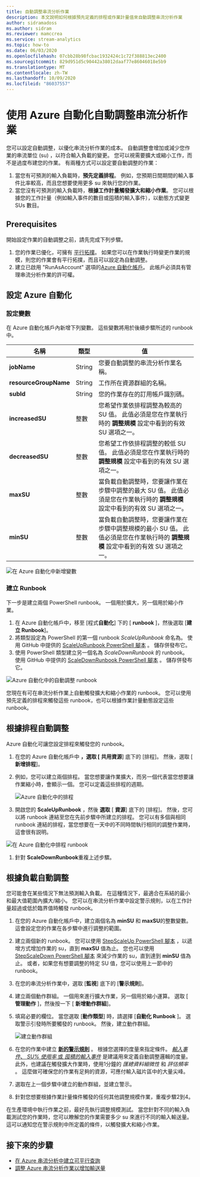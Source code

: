 ```yaml
---
title: 自動調整串流分析作業
description: 本文說明如何根據預先定義的排程或作業計量值來自動調整串流分析作業
author: sidramadoss
ms.author: sidram
ms.reviewer: mamccrea
ms.service: stream-analytics
ms.topic: how-to
ms.date: 06/03/2020
ms.openlocfilehash: 07cbb28b98fcbac1932424c1c72f388813ec2400
ms.sourcegitcommit: 829d951d5c90442a38012daaf77e86046018e5b9
ms.translationtype: MT
ms.contentlocale: zh-TW
ms.lasthandoff: 10/09/2020
ms.locfileid: "86037557"
---
```

# <a name="autoscale-stream-analytics-jobs-using-azure-automation"></a>使用 Azure 自動化自動調整串流分析作業

您可以設定自動調整，以優化串流分析作業的成本。 自動調整會增加或減少您作業的串流單位 (su) ，以符合輸入負載的變更。 您可以視需要擴大或縮小工作，而不是過度布建您的作業。 有兩種方式可以設定要自動調整的作業：
1. 當您有可預測的輸入負載時，**預先定義排程**。 例如，您預期日間期間的輸入事件比率較高，而且您想要使用更多 su 來執行您的作業。
2. 當您沒有可預測的輸入負載時，**根據工作計量觸發擴大和縮小作業**。 您可以根據您的工作計量（例如輸入事件的數目或囤積的輸入事件），以動態方式變更 SUs 數目。

## <a name="prerequisites"></a>Prerequisites
開始設定作業的自動調整之前，請先完成下列步驟。
1. 您的作業已優化，可擁有 [平行拓撲](https://docs.microsoft.com/azure/stream-analytics/stream-analytics-parallelization)。 如果您可以在作業執行時變更作業的規模，則您的作業會有平行拓撲，而且可以設定為自動調整。
2. 建立已啟用 "RunAsAccount" 選項的[Azure 自動化帳戶](https://docs.microsoft.com/azure/automation/automation-create-standalone-account)。 此帳戶必須具有管理串流分析作業的許可權。

## <a name="set-up-azure-automation"></a>設定 Azure 自動化
### <a name="configure-variables"></a>設定變數
在 Azure 自動化帳戶內新增下列變數。 這些變數將用於後續步驟所述的 runbook 中。

| 名稱 | 類型 | 值 |
| --- | --- | --- |
| **jobName** | String | 您要自動調整的串流分析作業名稱。 |
| **resourceGroupName** | String | 工作所在資源群組的名稱。 |
| **subId** | String | 您的作業存在的訂用帳戶識別碼。 |
| **increasedSU** | 整數 | 您希望作業依排程調整為較高的 SU 值。 此值必須是您在作業執行時的 **調整規模** 設定中看到的有效 SU 選項之一。 |
| **decreasedSU** | 整數 | 您希望工作依排程調整的較低 SU 值。 此值必須是您在作業執行時的 **調整規模** 設定中看到的有效 SU 選項之一。 |
| **maxSU** | 整數 | 當負載自動調整時，您要讓作業在步驟中調整的最大 SU 值。 此值必須是您在作業執行時的 **調整規模** 設定中看到的有效 SU 選項之一。 |
| **minSU** | 整數 | 當負載自動調整時，您要讓作業在步驟中調整規模的最小 SU 值。 此值必須是您在作業執行時的 **調整規模** 設定中看到的有效 SU 選項之一。 |

![在 Azure 自動化中新增變數](./media/autoscale/variables.png)

### <a name="create-runbooks"></a>建立 Runbook
下一步是建立兩個 PowerShell runbook。 一個用於擴大，另一個用於縮小作業。
1. 在 Azure 自動化帳戶中，移至 [程式**自動化**] 下的 [ **runbook** ]，然後選取 [**建立 Runbook**]。
2. 將類型設定為 PowerShell 的第一個 runbook *ScaleUpRunbook* 命名為。 使用 GitHub 中提供的 [ScaleUpRunbook PowerShell 腳本](https://github.com/Azure/azure-stream-analytics/blob/master/Autoscale/ScaleUpRunbook.ps1) 。 儲存併發布它。
3. 使用 PowerShell 類型建立另一個名為 *ScaleDownRunbook* 的 runbook。 使用 GitHub 中提供的 [ScaleDownRunbook PowerShell 腳本](https://github.com/Azure/azure-stream-analytics/blob/master/Autoscale/ScaleDownRunbook.ps1) 。 儲存併發布它。

![Azure 自動化中的自動調整 runbook](./media/autoscale/runbooks.png)

您現在有可在串流分析作業上自動觸發擴大和縮小作業的 runbook。 您可以使用預先定義的排程來觸發這些 runbook，也可以根據作業計量動態設定這些 runbook。

## <a name="autoscale-based-on-a-schedule"></a>根據排程自動調整
Azure 自動化可讓您設定排程來觸發您的 runbook。
1. 在您的 Azure 自動化帳戶中 **，選取 [** **共用資源**] 底下的 [排程]。 然後，選取 [ **新增排程**]。
2. 例如，您可以建立兩個排程。 當您想要讓作業擴大，而另一個代表當您想要讓作業縮小時，會顯示一個。 您可以定義這些排程的週期。

   ![Azure 自動化中的排程](./media/autoscale/schedules.png)

3. 開啟您的 **ScaleUpRunbook** ，然後 **選取** [ **資源**] 底下的 [排程]。 然後，您可以將 runbook 連結至您在先前步驟中所建立的排程。 您可以有多個與相同 runbook 連結的排程，當您想要在一天中的不同時間執行相同的調整作業時，這會很有説明。

![在 Azure 自動化中排程 runbook](./media/autoscale/schedulerunbook.png)

1. 針對 **ScaleDownRunbook**重複上述步驟。

## <a name="autoscale-based-on-load"></a>根據負載自動調整
您可能會在某些情況下無法預測輸入負載。 在這種情況下，最適合在系結的最小和最大值範圍內擴大/縮小。 您可以在串流分析作業中設定警示規則，以在工作計量超過或低於臨界值時觸發 runbook。
1. 在您的 Azure 自動化帳戶中，建立兩個名為 **minSU** 和 **maxSU**的整數變數。 這會設定您的作業在各步驟中進行調整的範圍。
2. 建立兩個新的 runbook。 您可以使用 [StepScaleUp PowerShell 腳本](https://github.com/Azure/azure-stream-analytics/blob/master/Autoscale/StepScaleUp.ps1) ，以遞增方式增加作業的 su，直到 **maxSU** 值為止。 您也可以使用 [StepScaleDown PowerShell 腳本](https://github.com/Azure/azure-stream-analytics/blob/master/Autoscale/StepScaleDown.ps1) 來減少作業的 su，直到達到 **minSU** 值為止。 或者，如果您有想要調整的特定 SU 值，您可以使用上一節中的 runbook。
3. 在您的串流分析作業中，選取 [**監視**] 底下的 [**警示規則**]。 
4. 建立兩個動作群組。 一個用來進行擴大作業，另一個用於縮小運算。 選取 [ **管理動作** ]，然後按一下 [ **新增動作群組**]。 
5. 填寫必要的欄位。 當您選取 [**動作類型**] 時，請選擇 [**自動化 Runbook** ]。 選取警示引發時所要觸發的 runbook。 然後，建立動作群組。

   ![建立動作群組](./media/autoscale/create-actiongroup.png)
6. 在您的作業中建立 [**新的警示規則**](https://docs.microsoft.com/azure/stream-analytics/stream-analytics-set-up-alerts#set-up-alerts-in-the-azure-portal) 。 根據您選擇的度量來指定條件。 [*輸入事件*、 *SU% 使用率* 或 *囤積的輸入事件*](https://docs.microsoft.com/azure/stream-analytics/stream-analytics-monitoring#metrics-available-for-stream-analytics) 是建議用來定義自動調整邏輯的度量。 此外，也建議在觸發擴大作業時，使用1分鐘的 *匯總資料細微性* 和 *評估頻率* 。 這麼做可確保您的作業有足夠的資源，可應付輸入磁片區中的大量尖峰。
7. 選取在上一個步驟中建立的動作群組，並建立警示。
8. 針對您想要根據作業計量條件觸發的任何其他調整規模作業，重複步驟2到4。

在生產環境中執行作業之前，最好先執行調整規模測試。 當您針對不同的輸入負載測試您的作業時，您可以瞭解您的作業需要多少 su 來進行不同的輸入輸送量。 這可以通知您在警示規則中所定義的條件，以觸發擴大和縮小作業。 

## <a name="next-steps"></a>接下來的步驟
* [在 Azure 串流分析中建立可平行查詢](stream-analytics-parallelization.md)
* [調整 Azure 串流分析作業以增加輸送量](stream-analytics-scale-jobs.md)
